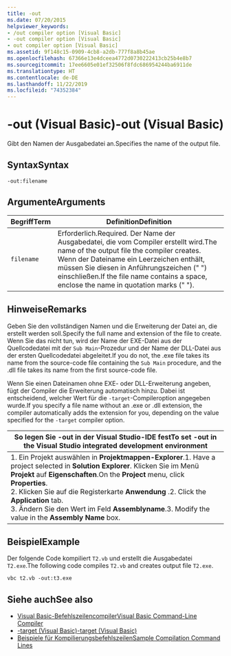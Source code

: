 ```yaml
---
title: -out
ms.date: 07/20/2015
helpviewer_keywords:
- /out compiler option [Visual Basic]
- -out compiler option [Visual Basic]
- out compiler option [Visual Basic]
ms.assetid: 9f148c15-0909-4cb8-a2db-777f8a8b45ae
ms.openlocfilehash: 67366e13e4dceea4772d0730222413cb25b4e8b7
ms.sourcegitcommit: 17ee6605e01ef32506f8fdc686954244ba6911de
ms.translationtype: HT
ms.contentlocale: de-DE
ms.lasthandoff: 11/22/2019
ms.locfileid: "74352384"
---
```

# <a name="-out-visual-basic"></a><span data-ttu-id="ef306-102">-out (Visual Basic)</span><span class="sxs-lookup"><span data-stu-id="ef306-102">-out (Visual Basic)</span></span>
<span data-ttu-id="ef306-103">Gibt den Namen der Ausgabedatei an.</span><span class="sxs-lookup"><span data-stu-id="ef306-103">Specifies the name of the output file.</span></span>  
  
## <a name="syntax"></a><span data-ttu-id="ef306-104">Syntax</span><span class="sxs-lookup"><span data-stu-id="ef306-104">Syntax</span></span>  
  
```console  
-out:filename  
```  
  
## <a name="arguments"></a><span data-ttu-id="ef306-105">Argumente</span><span class="sxs-lookup"><span data-stu-id="ef306-105">Arguments</span></span>  
  
|<span data-ttu-id="ef306-106">Begriff</span><span class="sxs-lookup"><span data-stu-id="ef306-106">Term</span></span>|<span data-ttu-id="ef306-107">Definition</span><span class="sxs-lookup"><span data-stu-id="ef306-107">Definition</span></span>|  
|---|---|  
|`filename`|<span data-ttu-id="ef306-108">Erforderlich.</span><span class="sxs-lookup"><span data-stu-id="ef306-108">Required.</span></span> <span data-ttu-id="ef306-109">Der Name der Ausgabedatei, die vom Compiler erstellt wird.</span><span class="sxs-lookup"><span data-stu-id="ef306-109">The name of the output file the compiler creates.</span></span> <span data-ttu-id="ef306-110">Wenn der Dateiname ein Leerzeichen enthält, müssen Sie diesen in Anführungszeichen (" ") einschließen.</span><span class="sxs-lookup"><span data-stu-id="ef306-110">If the file name contains a space, enclose the name in quotation marks (" ").</span></span>|  
  
## <a name="remarks"></a><span data-ttu-id="ef306-111">Hinweise</span><span class="sxs-lookup"><span data-stu-id="ef306-111">Remarks</span></span>  
 <span data-ttu-id="ef306-112">Geben Sie den vollständigen Namen und die Erweiterung der Datei an, die erstellt werden soll.</span><span class="sxs-lookup"><span data-stu-id="ef306-112">Specify the full name and extension of the file to create.</span></span> <span data-ttu-id="ef306-113">Wenn Sie das nicht tun, wird der Name der EXE-Datei aus der Quellcodedatei mit der `Sub Main`-Prozedur und der Name der DLL-Datei aus der ersten Quellcodedatei abgeleitet.</span><span class="sxs-lookup"><span data-stu-id="ef306-113">If you do not, the .exe file takes its name from the source-code file containing the `Sub Main` procedure, and the .dll file takes its name from the first source-code file.</span></span>  
  
 <span data-ttu-id="ef306-114">Wenn Sie einen Dateinamen ohne EXE- oder DLL-Erweiterung angeben, fügt der Compiler die Erweiterung automatisch hinzu. Dabei ist entscheidend, welcher Wert für die `-target`-Compileroption angegeben wurde.</span><span class="sxs-lookup"><span data-stu-id="ef306-114">If you specify a file name without an .exe or .dll extension, the compiler automatically adds the extension for you, depending on the value specified for the `-target` compiler option.</span></span>  
  
|<span data-ttu-id="ef306-115">So legen Sie -out in der Visual Studio-IDE fest</span><span class="sxs-lookup"><span data-stu-id="ef306-115">To set -out in the Visual Studio integrated development environment</span></span>|  
|---|  
|<span data-ttu-id="ef306-116">1.  Ein Projekt auswählen in **Projektmappen-Explorer**.</span><span class="sxs-lookup"><span data-stu-id="ef306-116">1.  Have a project selected in **Solution Explorer**.</span></span> <span data-ttu-id="ef306-117">Klicken Sie im Menü **Projekt** auf **Eigenschaften**.</span><span class="sxs-lookup"><span data-stu-id="ef306-117">On the **Project** menu, click **Properties**.</span></span> <br /><span data-ttu-id="ef306-118">2.  Klicken Sie auf die Registerkarte **Anwendung** .</span><span class="sxs-lookup"><span data-stu-id="ef306-118">2.  Click the **Application** tab.</span></span><br /><span data-ttu-id="ef306-119">3.  Ändern Sie den Wert im Feld **Assemblyname**.</span><span class="sxs-lookup"><span data-stu-id="ef306-119">3.  Modify the value in the **Assembly Name** box.</span></span>|  
  
## <a name="example"></a><span data-ttu-id="ef306-120">Beispiel</span><span class="sxs-lookup"><span data-stu-id="ef306-120">Example</span></span>  
 <span data-ttu-id="ef306-121">Der folgende Code kompiliert `T2.vb` und erstellt die Ausgabedatei `T2.exe`.</span><span class="sxs-lookup"><span data-stu-id="ef306-121">The following code compiles `T2.vb` and creates output file `T2.exe`.</span></span>  
  
```console
vbc t2.vb -out:t3.exe  
```  
  
## <a name="see-also"></a><span data-ttu-id="ef306-122">Siehe auch</span><span class="sxs-lookup"><span data-stu-id="ef306-122">See also</span></span>

- [<span data-ttu-id="ef306-123">Visual Basic-Befehlszeilencompiler</span><span class="sxs-lookup"><span data-stu-id="ef306-123">Visual Basic Command-Line Compiler</span></span>](../../../visual-basic/reference/command-line-compiler/index.md)
- [<span data-ttu-id="ef306-124">-target (Visual Basic)</span><span class="sxs-lookup"><span data-stu-id="ef306-124">-target (Visual Basic)</span></span>](../../../visual-basic/reference/command-line-compiler/target.md)
- [<span data-ttu-id="ef306-125">Beispiele für Kompilierungsbefehlszeilen</span><span class="sxs-lookup"><span data-stu-id="ef306-125">Sample Compilation Command Lines</span></span>](../../../visual-basic/reference/command-line-compiler/sample-compilation-command-lines.md)
